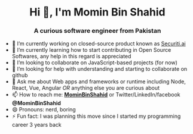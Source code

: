 <!--
### Hi there 👋
-->

<h1 align="center">Hi 👋, I'm Momin Bin Shahid</h1>
<h3 align="center">A curious software engineer from Pakistan</h3>

- 🔭 I’m currently working on closed-source product known as [Securiti.ai](Securiti.ai)
- 🌱 I’m currently learning how to start contributing in Open Source Softwares, any help in this regard is appreciated
- 👯 I’m looking to collaborate on JavaScript-based projects (for now)
- 🤔 I’m looking for help with understanding and starting to collaborate on github
- 💬 Ask me about Web apps and frameworks or runtime including Node, React, Vue, Angular _OR_ anything else you are curious about
- 📫 How to reach me: __[MominBinShahid](mailto:MominBinShahid@gmail.com)__ or Twitter/LinkedIn/facebook __@MominBinShahid__
- 😄 Pronouns: nerd, boring
- ⚡ Fun fact: I was planning this move since I started my programming career 3 years back

<!--
**MominBinShahid/MominBinShahid** is a ✨ _special_ ✨ repository because its `README.md` (this file) appears on your GitHub profile.

Here are some ideas to get you started:

- 🔭 I’m currently working on ...
- 🌱 I’m currently learning ...
- 👯 I’m looking to collaborate on ...
- 🤔 I’m looking for help with ...
- 💬 Ask me about ...
- 📫 How to reach me: ...
- 😄 Pronouns: ...
- ⚡ Fun fact: ...
-->
